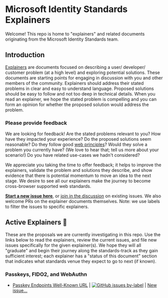 # Microsoft Identity Standards Explainers

Welcome! This repo is home to "explainers" and related documents originating
from the Microsoft Identity Standards team.

## Introduction

[Explainers](https://w3ctag.github.io/explainers) are documents focused on
describing a user/ developer/ customer problem (at a high level) and exploring
potential solutions. These documents are starting points for engaging in discussion
with you and other members of the community. Explainers should address their
stated problems in clear and easy to understand language. Proposed solutions
should be easy to follow and not too deep in technical details. When you read
an explainer, we hope the stated problem is compelling and you can form an
opinion for whether the proposed solution would address the problem.

### Please provide feedback

We are looking for feedback! Are the stated problems relevant to you?
How have they impacted your experience? Do the proposed solutions seem reasonable?
Do they follow good [web principles](https://w3ctag.github.io/design-principles/)?
Would they solve a problem you currently have? (We love to hear that; tell
us more about your scenario!) Do you have related use-cases we hadn't considered?

We appreciate you taking the time to offer feedback; it helps to improve the
explainers, validate the problem and solutions they describe, and show evidence
that there is potential momentum to move an idea to the next stage. We desire
to see all our explainers make the journey to become cross-browser supported
web standards.

**[Start a new issue here](https://github.com/ms-id-standards/MSIdentityStandardsExplainers/issues/new)**,
or [join in the discussion](https://github.com/ms-id-standards/MSIdentityStandardsExplainers/issues)
on existing issues. We also welcome PRs on the explainer documents themselves.
Note: we use labels to filter the issues to specific explainers.

## Active Explainers 📣

These are the proposals we are currently investigating in this repo. Use the
links below to read the explainers, review the current issues, and file new
issues specifically for the given explainer(s). We hope they will all "graduate"
and begin their journey along the standards-track as they gain sufficient interest;
each explainer has a "status of this document" section that indicates
what standards venue they expect to go to next (if known).

### Passkeys, FIDO2, and WebAuthn

- [Passkey Endpoints Well-Known URL](PasskeyEndpointsWellKnownUrl/explainer.md) |
  <a href="https://github.com/ms-id-standards/MSIdentityStandardsExplainers/labels/PasskeyEndpointsWellKnownUrl">
  ![GitHub issues by-label](https://img.shields.io/github/issues/ms-id-standards/MSIdentityStandardsExplainers/PasskeyEndpointsWellKnownUrl?label=issues)</a> |
  [New issue...](https://github.com/ms-id-standards/MSIdentityStandardsExplainers/issues/new?assignees=timcappalli&labels=PasskeyEndpointsWellKnownUrl&title=%5BPasskeyEndpointsWellKnownUrl%5D+%3CTITLE+HERE%3E)
